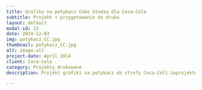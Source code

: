 ```yaml
---
title: Grafika na potykacz Coke Studio dla Coca-Cola
subtitle: Projekt + przygotowanie do druku
layout: default
modal-id: 13
date: 2024-12-03
img: potykacz_CC.jpg
thumbnail: potykacz_CC.jpg
alt: image-alt
project-date: April 2014
client: Coca-cola
category: Projekty drukowane
description: Projekt grafiki na potykacz do strefy Coca-Coli zaprojektowany specjalnie na 3 festiwale muzyczne: Cloud, Sun i Sunrise. Podczas eventu można było również nakleić na t-shirt lub torbę naprasowanki mojego projektu, a na skrzyniach z ładowarkami zobaczyć moje naklejki zaprojektowane specjalnie na te eventy.

---
```

